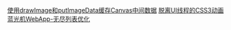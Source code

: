 [使用drawImage和putImageData缓存Canvas中间数据](./2013-04-22-Canvas-drawImage-vs-putImageData.md)
[脱离UI线程的CSS3动画](./2013-04-11-CSS-animations-off-the-UI-thread.md)  
[蓝光机WebApp-无尽列表优化](./2013-04-07-Blu-ray-Web-App-Endless-List-Optimization.md)

